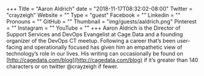 +++
Title = "Aaron Aldrich"
date = "2018-11-17T08:32:02-08:00"
Twitter = "crayzeigh"
Website = ""
Type = "guest"
Facebook = ""
Linkedin = ""
Pronouns = ""
GitHub = ""
Thumbnail = "img/guests/aaldrich.png"
Pinterest = ""
Instagram = ""
YouTube = ""
+++
Aaron Aldrich is the Director of Support Services and DevOps Evangelist at Cage Data and a founding organizer of the DevOps CT meetup. Following a career that’s been user-facing and operationally focused has given him an empathetic view of technology’s role in our lives. His writing can occasionally be found on [http://cagedata.com/blog](http://cagedata.com/blog) if it’s greater than 140 characters or on twitter @crayzeigh if fewer.
